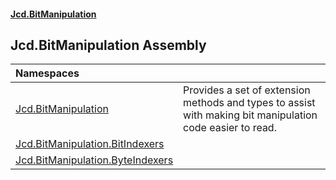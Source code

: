 #### [Jcd.BitManipulation](index.md 'index')

## Jcd.BitManipulation Assembly

| Namespaces                                                                                                 |                                                                                                               |
|:-----------------------------------------------------------------------------------------------------------|:--------------------------------------------------------------------------------------------------------------|
| [Jcd.BitManipulation](Jcd.BitManipulation.md 'Jcd.BitManipulation')                                        | Provides a set of extension methods and types to assist with making bit manipulation code easier to read. |
| [Jcd.BitManipulation.BitIndexers](Jcd.BitManipulation.BitIndexers.md 'Jcd.BitManipulation.BitIndexers')    |                                                                                                               |
| [Jcd.BitManipulation.ByteIndexers](Jcd.BitManipulation.ByteIndexers.md 'Jcd.BitManipulation.ByteIndexers') |                                                                                                               |
